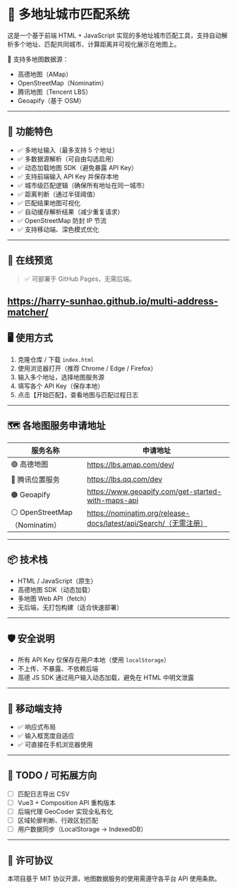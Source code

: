 # 📍 多地址城市匹配系统

这是一个基于前端 HTML + JavaScript 实现的多地址城市匹配工具，支持自动解析多个地址、匹配共同城市、计算距离并可视化展示在地图上。

🚀 支持多地图数据源：

- 高德地图（AMap）
- OpenStreetMap（Nominatim）
- 腾讯地图（Tencent LBS）
- Geoapify（基于 OSM）

---

## 🔧 功能特色

- ✅ 多地址输入（最多支持 5 个地址）
- ✅ 多数据源解析（可自由勾选启用）
- ✅ 动态加载地图 SDK（避免暴露 API Key）
- ✅ 支持前端输入 API Key 并保存本地
- ✅ 城市级匹配逻辑（确保所有地址在同一城市）
- ✅ 距离判断（通过半径阈值）
- ✅ 匹配结果地图可视化
- ✅ 自动缓存解析结果（减少重复请求）
- ✅ OpenStreetMap 防封 IP 节流
- ✅ 支持移动端、深色模式优化

---

## 🧪 在线预览

> ✅ 可部署于 GitHub Pages，无需后端。

https://harry-sunhao.github.io/multi-address-matcher/
---

## 🖥️ 使用方式

1. 克隆仓库 / 下载 `index.html`  
2. 使用浏览器打开（推荐 Chrome / Edge / Firefox）
3. 输入多个地址，选择地图服务源
4. 填写各个 API Key（保存本地）
5. 点击【开始匹配】，查看地图与匹配过程日志

---

## 🗺️ 各地图服务申请地址

| 服务名称                     | 申请地址                                                     |
| ---------------------------- | ------------------------------------------------------------ |
| 🟢 高德地图                   | https://lbs.amap.com/dev/                                    |
| 🔵 腾讯位置服务               | https://lbs.qq.com/dev                                       |
| 🟠 Geoapify                   | https://www.geoapify.com/get-started-with-maps-api           |
| ⚪ OpenStreetMap（Nominatim） | https://nominatim.org/release-docs/latest/api/Search/（无需注册） |

---

## 📦 技术栈

- HTML / JavaScript（原生）
- 高德地图 SDK（动态加载）
- 多地图 Web API（fetch）
- 无后端，无打包构建（适合快速部署）

---

## 🛡️ 安全说明

- 所有 API Key 仅保存在用户本地（使用 `localStorage`）
- 不上传、不暴露、不依赖后端
- 高德 JS SDK 通过用户输入动态加载，避免在 HTML 中明文泄露

---

## 📱 移动端支持

- ✅ 响应式布局
- ✅ 输入框宽度自适应
- ✅ 可直接在手机浏览器使用

---

## 📌 TODO / 可拓展方向

- [ ] 匹配日志导出 CSV
- [ ] Vue3 + Composition API 重构版本
- [ ] 后端代理 GeoCoder 实现全私有化
- [ ] 区域轮廓判断、行政区划匹配
- [ ] 用户数据同步（LocalStorage → IndexedDB）

---

## 📄 许可协议

本项目基于 MIT 协议开源，地图数据服务的使用需遵守各平台 API 使用条款。
